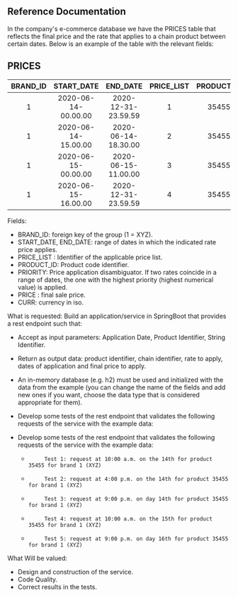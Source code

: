 ## Reference Documentation

In the company's e-commerce database we have the PRICES table that reflects the final price and the rate that applies to a chain product between certain dates. Below is an example of the table with the relevant fields:

PRICES
-------
| BRAND_ID |     START_DATE      |      END_DATE       | PRICE_LIST | PRODUCT_ID | PRIORITY | PRICE | CURR |
|:--------:|:-------------------:|:-------------------:|:----------:|:----------:|:--------:|:-----:|:----:|
|    1     | 2020-06-14-00.00.00 | 2020-12-31-23.59.59 |     1      |   35455    |    0     | 35.50 | EUR  |
|    1     | 2020-06-14-15.00.00 | 2020-06-14-18.30.00 |     2      |   35455    |    1     | 25.45 | EUR  |
|    1     | 2020-06-15-00.00.00 | 2020-06-15-11.00.00 |     3      |   35455    |    1     | 30.50 | EUR  |
|    1     | 2020-06-15-16.00.00 | 2020-12-31-23.59.59 |     4      |   35455    |    1     | 38.95 | EUR  |

Fields:
* BRAND_ID: foreign key of the group (1 = XYZ).
* START_DATE, END_DATE: range of dates in which the indicated rate price applies.
* PRICE_LIST : Identifier of the applicable price list.
* PRODUCT_ID: Product code identifier.
* PRIORITY: Price application disambiguator. If two rates coincide in a range of dates, the one with the highest priority (highest numerical value) is applied.
* PRICE : final sale price.
* CURR: currency in iso.


What is requested:
Build an application/service in SpringBoot that provides a rest endpoint such that:
* Accept as input parameters: Application Date, Product Identifier, String Identifier.
* Return as output data: product identifier, chain identifier, rate to apply, dates of application and final price to apply.
* An in-memory database (e.g. h2) must be used and initialized with the data from the example (you can change the name of the fields and add new ones if you want, choose the data type that is considered appropriate for them).
* Develop some tests of the rest endpoint that validates the following requests of the service with the example data:
* Develop some tests of the rest endpoint that validates the following requests of the service with the example data:

  -          Test 1: request at 10:00 a.m. on the 14th for product 35455 for brand 1 (XYZ)
  -          Test 2: request at 4:00 p.m. on the 14th for product 35455 for brand 1 (XYZ)
  -          Test 3: request at 9:00 p.m. on day 14th for product 35455 for brand 1 (XYZ)
  -          Test 4: request at 10:00 a.m. on the 15th for product 35455 for brand 1 (XYZ)
  -          Test 5: request at 9:00 p.m. on day 16th for product 35455 for brand 1 (XYZ)

What Will be valued:
* Design and construction of the service.
* Code Quality.
* Correct results in the tests.
